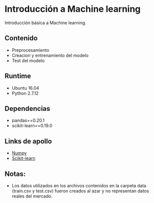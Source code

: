 # Introducción a Machine learning

Introducción básica a Machine learning.


## Contenido

- Preprocesamiento
- Creacion y entrenamiento del modelo 
- Test del modelo

## Runtime

- Ubuntu 16.04
- Python 2.7.12

## Dependencias

- pandas==0.20.1
- scikit-learn==0.19.0

## Links de apollo 

- [Numpy](http://www.numpy.org/)  
- [Scikit-learn](http://scikit-learn.org/stable/) 

## Notas:

- Los datos utilizados en los archivos contenidos en la carpeta data (train.csv y test.csv) fueron creados al azar y no representan datos reales del mercado.
